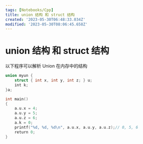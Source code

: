 ```yaml
---
tags: [Notebooks/Cpp]
title: union 结构 和 struct 结构
created: '2023-05-30T06:48:33.034Z'
modified: '2023-05-30T08:06:45.658Z'
---
```


# union 结构 和 struct 结构
以下程序可以解析 Union 在内存中的结构

```cpp
union myun {
    struct { int x, int y, int z; } u;
    int k;
}a;

int main()
{
    a.u.x = 4;
    a.u.y = 5;
    a.u.z = 6;
    a.k = 0;
    printf("%d, %d, %d\n", a.u.x, a.u.y, a.u.z);// 0, 5, 6
    return 0;
}
```
